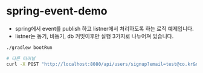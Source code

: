 # spring-event-demo

- spring에서 event를 publish 하고 listner에서 처리하도록 하는 로직 예제입니다.
- listner는 동기, 비동기, db 커밋이후만 실행 3가지로 나누어져 있습니다.

```bash
./gradlew bootRun

# 다른 터미널
curl -X POST "http://localhost:8080/api/users/signup?email=test@co.kr&name=YG"
```
